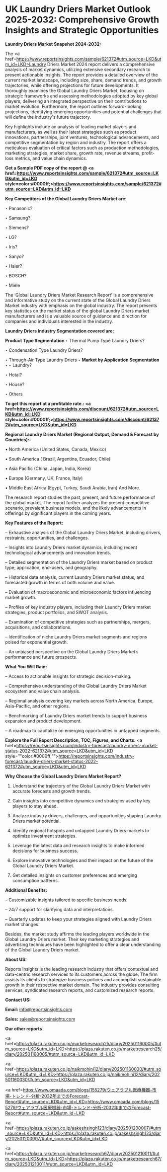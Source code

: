 # UK Laundry Driers Market Outlook 2025-2032: Comprehensive Growth Insights and Strategic Opportunities

<strong>Laundry Driers Market Snapshot 2024-2032:</strong>

The <a href=https://www.reportsinsights.com/sample/621372#utm_source=LKD&utm_id=LKD>Laundry Driers Market 2024 report</a> delivers a comprehensive analysis of market dynamics, utilizing extensive secondary research to present actionable insights. The report provides a detailed overview of the current market landscape, including size, share, demand trends, and growth trajectories, while offering projections for future developments. It thoroughly examines the Global Laundry Driers Market, focusing on strategic frameworks and assessing methodologies adopted by key global players, delivering an integrated perspective on their contributions to market evolution. Furthermore, the report outlines forward-looking projections, identifying emerging opportunities and potential challenges that will define the industry's future trajectory.

Key highlights include an analysis of leading market players and manufacturers, as well as their latest strategies such as product innovations, partnerships, joint ventures, technological advancements, and competitive segmentation by region and industry. The report offers a meticulous evaluation of critical factors such as production methodologies, marketing strategies, market share, growth rate, revenue streams, profit-loss metrics, and value chain dynamics.

<strong>Get a Sample PDF copy of the report @ <a href=https://www.reportsinsights.com/sample/621372#utm_source=LKD&utm_id=LKD style=color:#0000ff;>https://www.reportsinsights.com/sample/621372#utm_source=LKD&utm_id=LKD</a></strong>

<strong>Key Competitors of the Global Laundry Driers Market are:</strong>

‣ Panasonic?

‣ Samsung?

‣ Siemens?

‣ LG?

‣ Iris?

‣ Sanyo?

‣ Haier?

‣ BOSCH?

‣ Miele

The ‘Global Laundry Driers Market Research Report’ is a comprehensive and informative study on the current state of the Global Laundry Driers Market industry with emphasis on the global industry. The report presents key statistics on the market status of the global Laundry Driers market manufacturers and is a valuable source of guidance and direction for companies and individuals interested in the industry.

<strong>Laundry Driers Industry Segmentation covered are:</strong>

<strong>Product Type Segmentation</strong>
‣
Thermal Pump Type Laundry Driers?

‣ Condensation Type Laundry Driers?

‣ Through-Air Type Laundry Driers
‣ 
<strong>Market by Application Segmentation</strong>
‣
‣  Laundry?

‣ Hotal?

‣ House?

‣ Others

<strong>To get this report at a profitable rate.: <a href=https://www.reportsinsights.com/discount/621372#utm_source=LKD&utm_id=LKD style=color:#0000ff;>https://www.reportsinsights.com/discount/621372#utm_source=LKD&utm_id=LKD</a></strong>

<strong>Regional Laundry Driers Market (Regional Output, Demand &amp; Forecast by Countries):-</strong>

• North America (United States, Canada, Mexico)

• South America ( Brazil, Argentina, Ecuador, Chile)

• Asia Pacific (China, Japan, India, Korea)

• Europe (Germany, UK, France, Italy)

• Middle East Africa (Egypt, Turkey, Saudi Arabia, Iran) And More.

The research report studies the past, present, and future performance of the global market. The report further analyzes the present competitive scenario, prevalent business models, and the likely advancements in offerings by significant players in the coming years.

<strong>Key Features of the Report:</strong>

– Exhaustive analysis of the Global Laundry Driers Market, including drivers, restraints, opportunities, and challenges.

– Insights into Laundry Driers market dynamics, including recent technological advancements and innovation trends.

– Detailed segmentation of the Laundry Driers market based on product type, application, end-users, and geography.

– Historical data analysis, current Laundry Driers market status, and forecasted growth in terms of both volume and value.

– Evaluation of macroeconomic and microeconomic factors influencing market growth.

– Profiles of key industry players, including their Laundry Driers market strategies, product portfolios, and SWOT analysis.

– Examination of competitive strategies such as partnerships, mergers, acquisitions, and collaborations.

– Identification of niche Laundry Driers market segments and regions poised for exponential growth.

– An unbiased perspective on the Global Laundry Driers Market’s performance and future prospects.

<strong>What You Will Gain:</strong>

– Access to actionable insights for strategic decision-making.

– Comprehensive understanding of the Global Laundry Driers Market ecosystem and value chain analysis.

– Regional analysis covering key markets across North America, Europe, Asia-Pacific, and other regions.

– Benchmarking of Laundry Driers market trends to support business expansion and product development.

– A roadmap to capitalize on emerging opportunities in untapped segments.

<strong>Explore the Full Report Description, TOC, Figures, and Charts:</strong>
<a href=https://reportsinsights.com/industry-forecast/laundry-driers-market-status-2022-621372#utm_source=LKD&utm_id=LKD style=""color:#0000ff;"">https://reportsinsights.com/industry-forecast/laundry-driers-market-status-2022-621372#utm_source=LKD&utm_id=LKD</a>

<strong>Why Choose the Global Laundry Driers Market Report?</strong>

1. Understand the trajectory of the Global Laundry Driers Market with accurate forecasts and growth trends.

2. Gain insights into competitive dynamics and strategies used by key players to stay ahead.

3. Analyze industry drivers, challenges, and opportunities shaping Laundry Driers market potential.

4. Identify regional hotspots and untapped Laundry Driers markets to optimize investment strategies.

5. Leverage the latest data and research insights to make informed decisions for business success.

6. Explore innovative technologies and their impact on the future of the Global Laundry Driers Market.

7. Get detailed insights on customer preferences and emerging consumption patterns.

<strong>Additional Benefits:</strong>

– Customizable insights tailored to specific business needs.

– 24/7 support for clarifying data and interpretations.

– Quarterly updates to keep your strategies aligned with Laundry Driers market changes.

Besides, the market study affirms the leading players worldwide in the Global Laundry Driers market. Their key marketing strategies and advertising techniques have been highlighted to offer a clear understanding of the Global Laundry Driers market.

<strong><strong>About US</strong>:</strong>

Reports Insights is the leading research industry that offers contextual and data-centric research services to its customers across the globe. The firm assists its clients to strategize business policies and accomplish sustainable growth in their respective market domain. The industry provides consulting services, syndicated research reports, and customized research reports.

<strong>Contact US:</strong>

<p class=><b>Email:</b> <a href=mailto:info@reportsinsights.com>info@reportsinsights.com</a></p>
<p class=><b>Sales:</b> <a href=mailto:sales@reportsinsights.com>sales@reportsinsights.com</a></p>

<strong>Our other reports</strong>

<a href=https://plaza.rakuten.co.jp/marketresearch25/diary/202501160005/#utm_source=LKD&utm_id=LKD>https://plaza.rakuten.co.jp/marketresearch25/diary/202501160005/#utm_source=LKD&utm_id=LKD</a>

<a href=https://plaza.rakuten.co.jp/naikmohini12/diary/202501160030/#utm_source=LKD&utm_id=LKD>https://plaza.rakuten.co.jp/naikmohini12/diary/202501160030/#utm_source=LKD&utm_id=LKD</a>

<a href=https://www.omaada.com/blogs/155279/ウェアラブル医療機器-市場-トレンド-分析-2032年までのForecast-Report#utm_source=LKD&utm_id=LKD>https://www.omaada.com/blogs/155279/ウェアラブル医療機器-市場-トレンド-分析-2032年までのForecast-Report#utm_source=LKD&utm_id=LKD</a>

<a href=https://plaza.rakuten.co.jp/aakeshsingh123/diary/202501200007/#utm_source=LKD&utm_id=LKD>https://plaza.rakuten.co.jp/aakeshsingh123/diary/202501200007/#utm_source=LKD&utm_id=LKD</a>

<a href=https://plaza.rakuten.co.jp/marketresearch67/diary/202501210011/#utm_source=LKD&utm_id=LKD>https://plaza.rakuten.co.jp/marketresearch67/diary/202501210011/#utm_source=LKD&utm_id=LKD</a>
